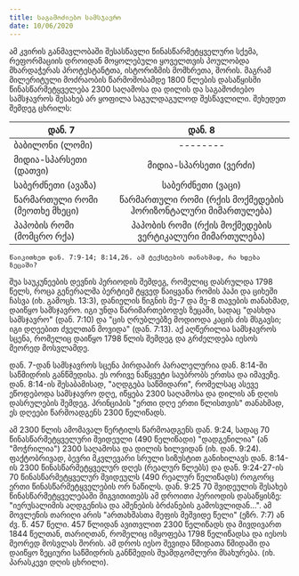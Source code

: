 ```yaml
---
title: საგამოძიებო სამსჯავრო
date: 10/06/2020
---
```


ამ კვირის განმავლობაში შესასწავლი წინასწარმეტყველური სქემა, რეფორმაციის დროიდან მოყოლებული ყოველთვის პოულობდა მხარდაჭერას პროტესტანტთა, ისტორიზმის მომხრეთა, შორის. მაგრამ მილერიტული მოძრაობის წარმოშობამდე  1800 წლების დასაწყისში წინასწარმეტყველება 2300 საღამოსა და დილის და საგამოძიებო სამსჯავროს შესახებ არ ყოფილა საგულდაგულოდ შესწავლილი. შეხედეთ შემდეგ ცხრილს:

|დან. 7 |    	დან. 8|
|----------|:-------------:|
|ბაბილონი (ლომი)|	--------|
|მიდია-სპარსეთი (დათვი)|       	მიდია-სპარსეთი (ვერძი)|
|საბერძნეთი (ავაზა) | საბერძნეთი (ვაცი)|
|წარმართული რომი (მეოთხე მხეცი)|	წარმართული რომი (რქის მოქმედების ჰორიზონტალური მიმართულება)|
|პაპობის რომი (მომცრო რქა)| პაპობის რომი (რქის მოქმედების ვერტიკალური მიმართულება)|

`წაიკითხეთ დან. 7:9-14; 8:14,26. ამ ტექსტების თანახმად, რა ხდება ზეცაში?`

შუა საუკუნეების დევნის პერიოდის შემდეგ, რომელიც დასრულდა 1798 წელს, როცა გენერალმა ბერტიემ ტყვედ წაიყვანა რომის პაპი და ციხეში ჩასვა (იხ. გამოცხ. 13:3), დანიელის წიგნის მე-7 და მე-8 თავების თანახმად, დაიწყო სამსჯავრო. იგი უნდა წარიმართებოდეს ზეცაში, სადაც "დასხდა სამსჯავრო" (დან. 7:10) და "ცის ღრუბლებზე მოდიოდა კაცის ძის მსგავსი; იგი დღეებით ძველთან მოვიდა" (დან. 7:13). აქ აღწერილია სამსჯავროს სცენა, რომელიც დაიწყო 1798 წლის შემდეგ და გრძელდება იესოს მეორედ მოსვლამდე. 

დან. 7-დან სამსჯავროს სცენა პირდაპირ პარალელურია დან. 8:14-ში საწმიდრის განწმედისა. ეს ორივე ნაწყვეტი საუბრობს ერთსა და იმავეზე. დან. 8:14-ის შესაბამისად, "აღდგება საწმიდარი", რომელსაც ასევე ეწოდებოდა სამსჯავრო დღე, იწყება 2300 საღამოსა და დილის ან დღის დასრულების შემდეგ. პრინციპის "ერთი დღე ერთი წლისთვის" თანახმად, ეს დღეები წარმოადგენს 2300 წელიწადს.

ამ 2300 წლის ამომავალ წერტილს წარმოადგენს დან. 9:24, სადაც 70 წინასწარმეტყველური შვიდეული (490 წელიწადი) "დადგენილია" (ან "მოჭრილია") 2300 საღამოსა და დილის ხილვიდან (იხ. დან. 9:24). ფაქტობრივად, ბევრი მკვლევარი სრული სიზუსტით განიხილავს დან. 8:14-ის 2300 წინასწარმეტყველურ დღეს (რეალურ წლებს) და დან. 9:24-27-ის 70 წინასწარმეტყველურ შვიდეულს (490 რეალურ წელიწადს) როგორც ერთი წინასწარმეტყველების ორ ნაწილს. დან. 9:25 70 შვიდეულის შესახებ წინასწარმეტყველებაში მიგვითითებს ამ დროითი პერიოდის დასაწყისზე: "იერუსალიმის აღდგენისა და აშენების ბრძანების გამოსვლიდან…". ამ მოვლენის თარიღი არის "ართახშასთა მეფის მეშვიდე წელი" (ეზრ. 7:7) ან ძვ. წ. 457 წელი. 457 წლიდან ავითვლით 2300 წელიწადს და მივდივართ 1844 წელთან, თარიღთან, რომელიც იმყოფება 1798 წელიწადსა და იესოს მეორედ მოსვლას შორის. ამ დროს იესო შევიდა წმიდათა წმიდაში და დაიწყო ზეციური საწმიდრის განწმედის შუამდგომლური მსახურება. (იხ. პარასკევი დღის ცხრილი).